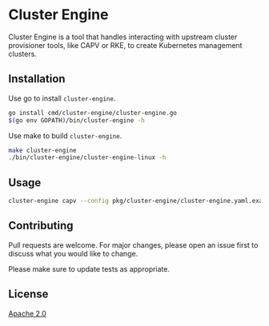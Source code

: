 # Cluster Engine

Cluster Engine is a tool that handles interacting with upstream cluster provisioner tools, like CAPV or RKE, to create Kubernetes management clusters.

## Installation

Use go to install `cluster-engine`.

```bash
go install cmd/cluster-engine/cluster-engine.go
$(go env GOPATH)/bin/cluster-engine -h
```

Use make to build `cluster-engine`.

```bash
make cluster-engine
./bin/cluster-engine/cluster-engine-linux -h
```

## Usage

```bash
cluster-engine capv --config pkg/cluster-engine/cluster-engine.yaml.example
```

## Contributing
Pull requests are welcome. For major changes, please open an issue first to discuss what you would like to change.

Please make sure to update tests as appropriate.

## License
[Apache 2.0](https://choosealicense.com/licenses/apache-2.0/)